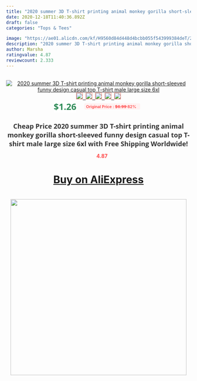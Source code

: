 ```yaml
---
title: "2020 summer 3D T-shirt printing animal monkey gorilla short-sleeved funny design casual  top T-shirt male large size 6xl"
date: 2020-12-18T11:40:36.892Z
draft: false
categories: "Tops & Tees"

image: "https://ae01.alicdn.com/kf/H9560d84d448d4bcbb055f543999384deT/2020-summer-3D-T-shirt-printing-animal-monkey-gorilla-short-sleeved-funny-design-casual-top-T.jpg"
description: "2020 summer 3D T-shirt printing animal monkey gorilla short-sleeved funny design casual  top T-shirt male large size 6xl"
author: Marsha
ratingvalue: 4.87
reviewcount: 2.333
---
```

<br>
<div style="text-align: center;">
<a href="https://s.click.aliexpress.com/e/_A4sRId" target="_blank" rel="nofollow noopener noreferrer"><img alt="2020 summer 3D T-shirt printing animal monkey gorilla short-sleeved funny design casual  top T-shirt male large size 6xl" class="magnifier-image" src="https://ae01.alicdn.com/kf/H9560d84d448d4bcbb055f543999384deT/2020-summer-3D-T-shirt-printing-animal-monkey-gorilla-short-sleeved-funny-design-casual-top-T.jpg_640x640.jpg">
<br>
<img style="border:1px solid salmon" src="https://ae01.alicdn.com/kf/H9560d84d448d4bcbb055f543999384deT/2020-summer-3D-T-shirt-printing-animal-monkey-gorilla-short-sleeved-funny-design-casual-top-T.jpg_120x120.jpg">&nbsp;&nbsp;<img style="border:1px solid salmon" src="https://ae01.alicdn.com/kf/H7bd29ad6cec64e4ebafe388a64fdf6db6/2020-summer-3D-T-shirt-printing-animal-monkey-gorilla-short-sleeved-funny-design-casual-top-T.jpg_120x120.jpg">&nbsp;&nbsp;<img style="border:1px solid salmon" src="https://ae01.alicdn.com/kf/Hca1dd91ff61045dd9c69eb49dee9b412s/2020-summer-3D-T-shirt-printing-animal-monkey-gorilla-short-sleeved-funny-design-casual-top-T.jpg_120x120.jpg">&nbsp;&nbsp;<img style="border:1px solid salmon" src="https://ae01.alicdn.com/kf/Hdc3648523128475da1d41fcefac32924c/2020-summer-3D-T-shirt-printing-animal-monkey-gorilla-short-sleeved-funny-design-casual-top-T.jpg_120x120.jpg">&nbsp;&nbsp;<img style="border:1px solid salmon" src="https://ae01.alicdn.com/kf/He5922d3dad704178842c933250005434a/2020-summer-3D-T-shirt-printing-animal-monkey-gorilla-short-sleeved-funny-design-casual-top-T.jpg_120x120.jpg"></a></div><br0>
<div style="text-align: center;"><span style="background-color: white; border: 0px; box-sizing: border-box; color: seagreen; display: inline-block; font-family: &quot;open sans&quot; , &quot;arial&quot; , &quot;helvetica&quot; , sans-serif , &quot;heiti&quot;; font-size: 24px; font-stretch: inherit; font-weight: 700; line-height: inherit; margin: 0px 10px 0px 0px; padding: 0px; vertical-align: middle;">$1.26 </span>
<span style="background: rgb(255 , 241 , 241); border-radius: 3px; border: 0px; box-sizing: border-box; color: #ff4747; display: inline-block; font-family: inherit; font-size: 12px; font-stretch: inherit; font-style: inherit; font-variant: inherit; font-weight: 600; line-height: inherit; margin: 0px; padding: 2px 5px; transform: scale(0.9); vertical-align: middle;">Original Price : <b style="text-decoration: line-through;">$6.99 </b> 82%&nbsp;&nbsp;</span></div>
<h1 style="color: #333333; display: inline-block; font-family: &quot;open sans&quot; , &quot;arial&quot; , &quot;helvetica&quot; , sans-serif , &quot;heiti&quot;; font-size: 18px; font-stretch: inherit; font-weight: 700; text-align: center;">Cheap Price 2020 summer 3D T-shirt printing animal monkey gorilla short-sleeved funny design casual  top T-shirt male large size 6xl with Free Shipping Worldwide!</h1>
<div style="color: #ff4747; text-align: center;">
<img src="https://4.bp.blogspot.com/-M0ZcTcb-5uY/XleCXlxnR4I/AAAAAAAAAEc/OrjgMkXV1oMQFaCRZj5HQwOCBcu3w1FegCPcBGAYYCw/s1600/star.png" style="height: 15px;">&nbsp;<b>4.87</b></div>
<div class="button_cont" align="center"><a class="buynow_a" href="https://s.click.aliexpress.com/e/_A4sRId" target="_blank" rel="nofollow noopener noreferrer"><H1>Buy on AliExpress</H1></a></div><br>
<div class="separator" style="clear: both; text-align: center;">
<img src="https://lh3.googleusercontent.com/-pTy5HemUv9M/XlePHvY0dAI/AAAAAAAAAE4/0nX5iRUoIWY8eMW9Dpxeirr157OZliDIgCLcBGAsYHQ/s1600/badge.gif" width="480">
</div>
